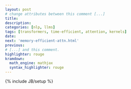 ```yaml
---
layout: post
# change attributes between this comment [...]
title: 
description: 
categories: [nlp, llms]
tags: [transformers, time-efficient, attention, kernels]
date: 
next: 'memory-efficient-attn.html'
previous: 
# [...] and this comment. 
highlighter: rouge
kramdown:
  math_engine: mathjax
  syntax_highlighter: rouge
---
```

{% include JB/setup %}

### 